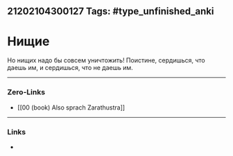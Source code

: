 21202104300127
Tags: #type_unfinished_anki 
---
# Нищие

Но нищих надо бы совсем уничтожить! Поистине, сердишься, что даешь им, и сердишься, что не даешь им.

---
### Zero-Links
- [[00 (book) Also sprach Zarathustra]]
---
### Links
-